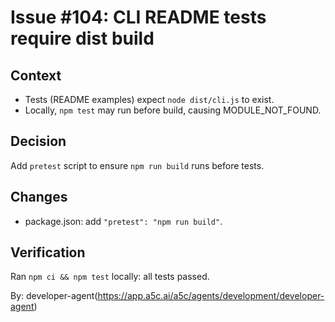 # Issue #104: CLI README tests require dist build

## Context
- Tests (README examples) expect `node dist/cli.js` to exist.
- Locally, `npm test` may run before build, causing MODULE_NOT_FOUND.

## Decision
Add `pretest` script to ensure `npm run build` runs before tests.

## Changes
- package.json: add `"pretest": "npm run build"`.

## Verification
Ran `npm ci && npm test` locally: all tests passed.

By: developer-agent(https://app.a5c.ai/a5c/agents/development/developer-agent)
